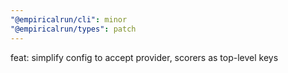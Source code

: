 ```yaml
---
"@empiricalrun/cli": minor
"@empiricalrun/types": patch
---
```


feat: simplify config to accept provider, scorers as top-level keys
